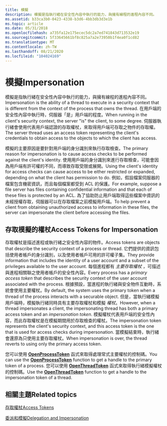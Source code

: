 ```yaml
---
title: 模擬
description: 模擬是指執行緒在安全性內容中執行的能力，與擁有線程的進程內容不同。
ms.assetid: b33ca3b0-0423-4338-b3d6-4bb3db3d3e1b
ms.topic: article
ms.date: 05/31/2018
ms.openlocfilehash: a735fa12e175ecec5dc2a7ed741843d713532e19
ms.sourcegitcommit: 5f33645661bf8c825a7a2e73950b1f4ea0f1cd82
ms.translationtype: MT
ms.contentlocale: zh-TW
ms.lasthandoff: 08/21/2020
ms.locfileid: "104024169"
---
```

# <a name="impersonation"></a><span data-ttu-id="7ff84-103">模擬</span><span class="sxs-lookup"><span data-stu-id="7ff84-103">Impersonation</span></span>

<span data-ttu-id="7ff84-104">模擬是指執行緒在安全性內容中執行的能力，與擁有線程的進程內容不同。</span><span class="sxs-lookup"><span data-stu-id="7ff84-104">Impersonation is the ability of a thread to execute in a security context that is different from the context of the process that owns the thread.</span></span> <span data-ttu-id="7ff84-105">在用戶端的安全性內容中執行時，伺服器「是」用戶端的程度。</span><span class="sxs-lookup"><span data-stu-id="7ff84-105">When running in the client's security context, the server "is" the client, to some degree.</span></span> <span data-ttu-id="7ff84-106">伺服器執行緒會使用代表用戶端認證的存取權杖，來取得用戶端可存取之物件的存取權。</span><span class="sxs-lookup"><span data-stu-id="7ff84-106">The server thread uses an access token representing the client's credentials to obtain access to the objects to which the client has access.</span></span>

<span data-ttu-id="7ff84-107">模擬的主要原因是要針對用戶端的身分識別來執行存取檢查。</span><span class="sxs-lookup"><span data-stu-id="7ff84-107">The primary reason for impersonation is to cause access checks to be performed against the client's identity.</span></span> <span data-ttu-id="7ff84-108">使用用戶端的身分識別來進行存取檢查，可能會因為用戶端有許可權的不同，而導致存取受限或展開。</span><span class="sxs-lookup"><span data-stu-id="7ff84-108">Using the client's identity for access checks can cause access to be either restricted or expanded, depending on what the client has permission to do.</span></span> <span data-ttu-id="7ff84-109">例如，假設檔案伺服器的檔案包含機密資訊，而且每個檔案都受到 ACL 的保護。</span><span class="sxs-lookup"><span data-stu-id="7ff84-109">For example, suppose a file server has files containing confidential information and that each of these files is protected by an ACL.</span></span> <span data-ttu-id="7ff84-110">為了協助防止用戶端取得這些檔案中資訊的未經授權存取，伺服器可以在存取檔案之前模擬用戶端。</span><span class="sxs-lookup"><span data-stu-id="7ff84-110">To help prevent a client from obtaining unauthorized access to information in these files, the server can impersonate the client before accessing the files.</span></span>

## <a name="access-tokens-for-impersonation"></a><span data-ttu-id="7ff84-111">存取模擬的權杖</span><span class="sxs-lookup"><span data-stu-id="7ff84-111">Access Tokens for Impersonation</span></span>

<span data-ttu-id="7ff84-112">存取權杖是描述進程或執行緒之安全性內容的物件。</span><span class="sxs-lookup"><span data-stu-id="7ff84-112">Access tokens are objects that describe the security context of a process or thread.</span></span> <span data-ttu-id="7ff84-113">它們提供的資訊包括使用者帳戶的身分識別，以及使用者帳戶可用的許可權子集。</span><span class="sxs-lookup"><span data-stu-id="7ff84-113">They provide information that includes the identity of a user account and a subset of the privileges available to the user account.</span></span> <span data-ttu-id="7ff84-114">每個進程都有 *主要存取權杖* ，可描述與進程相關聯之使用者帳戶的安全性內容。</span><span class="sxs-lookup"><span data-stu-id="7ff84-114">Every process has a *primary access token* that describes the security context of the user account associated with the process.</span></span> <span data-ttu-id="7ff84-115">根據預設，當進程的執行緒與安全物件互動時，系統會使用主要權杖。</span><span class="sxs-lookup"><span data-stu-id="7ff84-115">By default, the system uses the primary token when a thread of the process interacts with a securable object.</span></span> <span data-ttu-id="7ff84-116">但是，當執行緒模擬用戶端時，模擬執行緒同時具有主要存取權杖和模擬 *權杖*。</span><span class="sxs-lookup"><span data-stu-id="7ff84-116">However, when a thread impersonates a client, the impersonating thread has both a primary access token and an *impersonation token*.</span></span> <span data-ttu-id="7ff84-117">模擬權杖代表用戶端的安全性內容，而此存取權杖是在模擬期間用於存取檢查的權杖。</span><span class="sxs-lookup"><span data-stu-id="7ff84-117">The impersonation token represents the client's security context, and this access token is the one that is used for access checks during impersonation.</span></span> <span data-ttu-id="7ff84-118">當模擬結束時，執行緒會還原為只使用主要存取權杖。</span><span class="sxs-lookup"><span data-stu-id="7ff84-118">When impersonation is over, the thread reverts to using only the primary access token.</span></span>

<span data-ttu-id="7ff84-119">您可以使用 [**OpenProcessToken**](/windows/desktop/api/processthreadsapi/nf-processthreadsapi-openprocesstoken) 函式來取得處理常式主要權杖的控制碼。</span><span class="sxs-lookup"><span data-stu-id="7ff84-119">You can use the [**OpenProcessToken**](/windows/desktop/api/processthreadsapi/nf-processthreadsapi-openprocesstoken) function to get a handle to the primary token of a process.</span></span> <span data-ttu-id="7ff84-120">您可以使用 [**OpenThreadToken**](/windows/desktop/api/processthreadsapi/nf-processthreadsapi-openthreadtoken) 函式來取得執行緒模擬權杖的控制碼。</span><span class="sxs-lookup"><span data-stu-id="7ff84-120">Use the [**OpenThreadToken**](/windows/desktop/api/processthreadsapi/nf-processthreadsapi-openthreadtoken) function to get a handle to the impersonation token of a thread.</span></span>

## <a name="related-topics"></a><span data-ttu-id="7ff84-121">相關主題</span><span class="sxs-lookup"><span data-stu-id="7ff84-121">Related topics</span></span>

<dl> <dt>

[<span data-ttu-id="7ff84-122">存取權杖</span><span class="sxs-lookup"><span data-stu-id="7ff84-122">Access Tokens</span></span>](/windows/desktop/SecAuthZ/access-tokens)
</dt> <dt>

[<span data-ttu-id="7ff84-123">委派和模擬</span><span class="sxs-lookup"><span data-stu-id="7ff84-123">Delegation and Impersonation</span></span>](delegation-and-impersonation.md)
</dt> </dl>

 

 